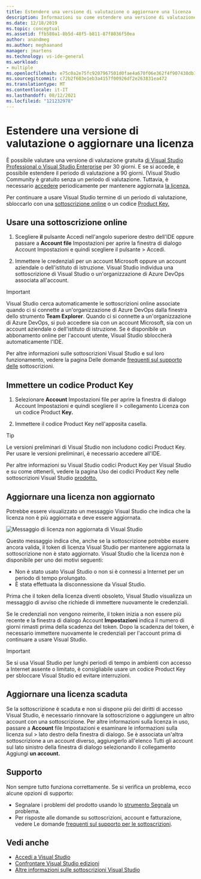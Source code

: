 ```yaml
---
title: Estendere una versione di valutazione o aggiornare una licenza
description: Informazioni su come estendere una versione di valutazione gratuita di Visual Studio, usare una sottoscrizione online o un codice Product Key per sbloccare Visual Studio e aggiornare una licenza non aggiornati o scaduta.
ms.date: 12/18/2019
ms.topic: conceptual
ms.assetid: ffb580a1-8b5d-48f5-b811-87f8036f50ea
author: anandmeg
ms.author: meghaanand
manager: jmartens
ms.technology: vs-ide-general
ms.workload:
- multiple
ms.openlocfilehash: e75c0a2e75fc9207967501d0fae4a670f06e362f4f907438db1f84678c1d9173
ms.sourcegitcommit: c72b2f603e1eb3a4157f00926df2e263831ea472
ms.translationtype: MT
ms.contentlocale: it-IT
ms.lasthandoff: 08/12/2021
ms.locfileid: "121232978"
---
```

# <a name="extend-a-trial-version-or-update-a-license"></a>Estendere una versione di valutazione o aggiornare una licenza

È possibile valutare una versione di valutazione gratuita [di Visual Studio Professional o Visual Studio Enterprise](https://visualstudio.microsoft.com/vs/compare/) per 30 giorni. E se si accede, è possibile estendere il periodo di valutazione a 90 giorni. (Visual Studio Community è gratuito senza un periodo di valutazione. Tuttavia, è necessario [accedere](signing-in-to-visual-studio.md) periodicamente per mantenere aggiornata [la licenza.](#update-a-stale-license)

Per continuare a usare Visual Studio termine di un periodo di valutazione, sbloccarlo con una [sottoscrizione online](#use-an-online-subscription) o un codice [Product Key.](#enter-a-product-key)

## <a name="use-an-online-subscription"></a>Usare una sottoscrizione online

1. Scegliere **il** pulsante Accedi nell'angolo superiore destro dell'IDE oppure passare a **Account file** Impostazioni per aprire la finestra di dialogo Account Impostazioni e quindi scegliere il pulsante  >    Accedi. 

1. Immettere le credenziali per un account Microsoft oppure un account aziendale o dell'istituto di istruzione. Visual Studio individua una sottoscrizione di Visual Studio o un'organizzazione di Azure DevOps associata all'account.

> [!IMPORTANT]
> Visual Studio cerca automaticamente le sottoscrizioni online associate quando ci si connette a un'organizzazione di Azure DevOps dalla finestra dello strumento **Team Explorer**. Quando ci si connette a un'organizzazione di Azure DevOps, si può accedere sia con un account Microsoft, sia con un account aziendale o dell'istituto di istruzione. Se è disponibile un abbonamento online per l'account utente, Visual Studio sbloccherà automaticamente l'IDE.

Per altre informazioni sulle sottoscrizioni Visual Studio e sul loro funzionamento, vedere la pagina Delle domande [frequenti sul supporto delle](https://visualstudio.microsoft.com/subscriptions/support/) sottoscrizioni.

## <a name="enter-a-product-key"></a>Immettere un codice Product Key

1. Selezionare **Account** Impostazioni file per aprire la finestra di dialogo Account Impostazioni e quindi scegliere il  >   collegamento Licenza con un codice Product **Key.** 

1. Immettere il codice Product Key nell'apposita casella.

> [!TIP]
> Le versioni preliminari di Visual Studio non includono codici Product Key. Per usare le versioni preliminari, è necessario accedere all'IDE.

Per altre informazioni su Visual Studio codici Product Key per Visual Studio e su come ottenerli, vedere la pagina Uso dei codici Product Key nelle sottoscrizioni Visual Studio [prodotto.](/visualstudio/subscriptions/product-keys)

## <a name="update-a-stale-license"></a>Aggiornare una licenza non aggiornato

Potrebbe essere visualizzato un messaggio Visual Studio che indica che la licenza non è più aggiornata e deve essere aggiornata.

![Messaggio di licenza non aggiornata di Visual Studio](../ide/media/vs2017_stale-license.png)

Questo messaggio indica che, anche se la sottoscrizione potrebbe essere ancora valida, il token di licenza Visual Studio per mantenere aggiornata la sottoscrizione non è stato aggiornato. Visual Studio che la licenza non è disponibile per uno dei motivi seguenti:

* Non è stato usato Visual Studio o non si è connessi a Internet per un periodo di tempo prolungato.
* È stata effettuata la disconnessione da Visual Studio.

Prima che il token della licenza diventi obsoleto, Visual Studio visualizza un messaggio di avviso che richiede di immettere nuovamente le credenziali.

Se le credenziali non vengono reimerite, il token inizia a non essere più recente e la finestra di dialogo Account **Impostazioni** indica il numero di giorni rimasti prima della scadenza del token. Dopo la scadenza del token, è necessario immettere nuovamente le credenziali per l'account prima di continuare a usare Visual Studio.

> [!Important]
> Se si usa Visual Studio per lunghi periodi di tempo in ambienti con accesso a Internet assente o limitato, è consigliabile usare un codice Product Key per sbloccare Visual Studio ed evitare interruzioni.

## <a name="update-an-expired-license"></a>Aggiornare una licenza scaduta

Se la sottoscrizione è scaduta e non si dispone più dei diritti di accesso Visual Studio, è necessario rinnovare la sottoscrizione o aggiungere un altro account con una sottoscrizione. Per altre informazioni sulla licenza in uso, passare a **Account** file Impostazioni e esaminare le informazioni sulla licenza sul  >   lato destro della finestra di dialogo. Se è associata un'altra sottoscrizione a un  account diverso, aggiungerlo all'elenco Tutti gli account sul lato sinistro della finestra di dialogo selezionando il collegamento Aggiungi **un account.**

## <a name="get-support"></a>Supporto

Non sempre tutto funziona correttamente. Se si verifica un problema, ecco alcune opzioni di supporto:

* Segnalare i problemi del prodotto usando lo [strumento Segnala](how-to-report-a-problem-with-visual-studio.md) un problema.
* Per risposte alle domande su sottoscrizioni, account e fatturazione, vedere Le domande [frequenti sul supporto per le sottoscrizioni](https://visualstudio.microsoft.com/subscriptions/support/).

## <a name="see-also"></a>Vedi anche

* [Accedi a Visual Studio](../ide/signing-in-to-visual-studio.md)
* [Confrontare Visual Studio edizioni](https://visualstudio.microsoft.com/vs/compare/)
* [Altre informazioni sulle sottoscrizioni Visual Studio](/visualstudio/subscriptions/)

